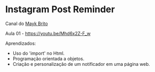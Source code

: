 # Instagram Post Reminder
Canal do [Mayk Brito](https://www.youtube.com/c/MaykBrito/featured)
 
Aula 01 - https://youtu.be/Mhd6x2Z-F_w

Aprendizados:

- Uso do 'import' no Html.
- Programação orientada a objetos.
- Criação e personalização de um notificador em uma página web.
